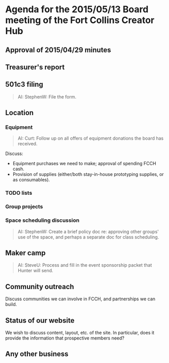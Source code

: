 # Agenda for the 2015/05/13 Board meeting of the Fort Collins Creator Hub

## Approval of 2015/04/29 minutes

## Treasurer's report

## 501c3 filing

> AI: StephenW: File the form.

## Location

### Equipment

> AI: Curt: Follow up on all offers of equipment donations the board has
> received.

Discuss:
* Equipment purchases we need to make; approval of spending FCCH cash.
* Provision of supplies (either/both stay-in-house prototyping supplies,
  or as consumables).

### TODO lists

### Group projects

### Space scheduling discussion

> AI: StephenW: Create a brief policy doc re: approving other groups' use of
> the space, and perhaps a separate doc for class scheduling.

## Maker camp

> AI: SteveU: Process and fill in the event sponsorship packet that Hunter
> will send.

## Community outreach

Discuss communities we can involve in FCCH, and partnerships we can build.

## Status of our website

We wish to discuss content, layout, etc. of the site. In particular, does it
provide the information that prospective members need?

## Any other business

